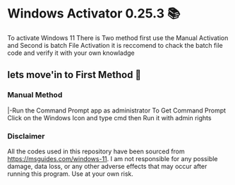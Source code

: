 # Windows Activator 0.25.3 📚

To activate Windows 11 There is Two method first use the Manual Activation and Second is batch File Activation it is reccomend to chack the batch file code and verify it with your own knowladge 

## lets move'in to First Method 🚀
### Manual Method
|-Run the Command Prompt app as administrator
    To Get Command Prompt Click on the Windows Icon and type cmd then Run it with admin rights 

### Disclaimer
All the codes used in this repository have been sourced from https://msguides.com/windows-11. I am not responsible for any possible damage, data loss, or any other adverse effects that may occur after running this program. Use at your own risk.